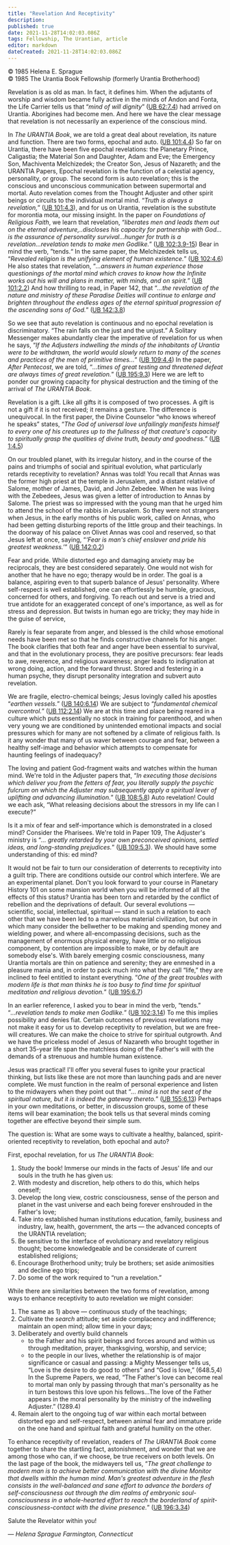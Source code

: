 ```yaml
---
title: "Revelation And Receptivity"
description: 
published: true
date: 2021-11-28T14:02:03.086Z
tags: Fellowship, The Urantian, article
editor: markdown
dateCreated: 2021-11-28T14:02:03.086Z
---
```


<p class="v-card v-sheet theme--light grey lighten-3 px-2">© 1985 Helena E. Sprague<br>© 1985 The Urantia Book Fellowship (formerly Urantia Brotherhood)</p>

Revelation is as old as man. In fact, it defines him. When the adjutants of worship and wisdom became fully active in the minds of Andon and Fonta, the Life Carrier tells us that “_mind of will dignity_” ([UB 62:7.4](/en/The_Urantia_Book/62#p7_4)) had arrived on Urantia. Aborigines had become men. And here we have the clear message that revelation is not necessarily an experience of the conscious mind.

In _The URANTIA Book_, we are told a great deal about revelation, its nature and function. There are two forms, epochal and auto. ([UB 101:4.4](/en/The_Urantia_Book/101#p4_4)) So far on Urantia, there have been five epochal revelations: the Planetary Prince, Caligastia; the Material Son and Daughter, Adam and Eve; the Emergency Son, Machiventa Melchizedek; the Creator Son, Jesus of Nazareth; and the URANTIA Papers, Epochal revelation is the function of a celestial agency, personality, or group. The second form is auto revelation; this is the conscious and unconscious communication between supermortal and mortal. Auto revelation comes from the Thought Adjuster and other spirit beings or circuits to the individual mortal mind. “_Truth is always a revelation,_” ([UB 101:4.3](/en/The_Urantia_Book/101#p4_3)), and for us on Urantia, revelation is the substitute for morontia mota, our missing insight. In the paper on _Foundations of Religious Faith_, we learn that revelation, “_liberates men and leads them out on the eternal adventure,..discloses his capacity for partnership with God... is the assurance of personality survival...hunger for truth is a revelation...revelation tends to make men Godlike._” ([UB 102:3.9-15](/en/The_Urantia_Book/102#p3_9)) Bear in mind the verb, ”tends.“ In the same paper, the Melchizedek tells us, “_Revealed religion is the unifying element of human existence._” ([UB 102:4.6](/en/The_Urantia_Book/102#p4_6)) He also states that revelation, “_...answers in human experience those questionings of the mortal mind which craves to know how the Infinite works out his will and plans in matter, with minds, and on spirit._” ([UB 101:2.2](/en/The_Urantia_Book/101#p2_2)) And how thrilling to read, in Paper 142, that “_...the revelation of the nature and ministry of these Paradise Deities will continue to enlarge and brighten throughout the endless ages of the eternal spiritual progression of the ascending sons of God._” ([UB 142:3.8](/en/The_Urantia_Book/142#p3_8))

So we see that auto revelation is continuous and no epochal revelation is discriminatory. “The rain falls on the just and the unjust.” A Solitary Messenger makes abundantly clear the imperative of revelation for us when he says, “_If the Adjusters indwelling the minds of the inhabitants of Urantia were to be withdrawn, the world would slowly return to many of the scenes and practices of the men of primitive times..._” ([UB 109:4.4](/en/The_Urantia_Book/109#p4_4)) In the paper, _After Pentecost_, we are told, “_...times of great testing and threatened defeat are always times of great revelation._” ([UB 195:9.3](/en/The_Urantia_Book/195#p9_3)) Here we are left to ponder our growing capacity for physical destruction and the timing of the arrival of _The URANTIA Book_.

Revelation is a gift. Like all gifts it is composed of two processes. A gift is not a gift if it is not received; it remains a gesture. The difference is unequivocal. In the first paper, the Divine Counselor “who knows whereof he speaks” states, “_The God of universal love unfailingly manifests himself to every one of his creatures up to the fullness of that creature's capacity to spiritually grasp the qualities of divine truth, beauty and goodness._” ([UB 1:4.5](/en/The_Urantia_Book/1#p4_5))

On our troubled planet, with its irregular history, and in the course of the pains and triumphs of social and spiritual evolution, what particularly retards receptivity to revelation? Annas was told! You recall that Annas was the former high priest at the temple in Jerusalem, and a distant relative of Salome, mother of James, David, and John Zebedee. When he was living with the Zebedees, Jesus was given a letter of introduction to Annas by Salome. The priest was so impressed with the young man that he urged him to attend the school of the rabbis in Jerusalem. So they were not strangers when Jesus, in the early months of his public work, called on Annas, who had been getting disturbing reports of the little group and their teachings. In the doorway of his palace on Olivet Annas was cool and reserved, so that Jesus left at once, saying, “_‘Fear is man's chief enslaver and pride his greatest weakness.’_” ([UB 142:0.2](/en/The_Urantia_Book/142#p0_2))

Fear and pride. While distorted ego and damaging anxiety may be reciprocals, they are best considered separately. One would not wish for another that he have no ego; therapy would be in order. The goal is a balance, aspiring even to that superb balance of Jesus' personality. Where self-respect is well established, one can effortlessly be humble, gracious, concerned for others, and forgiving. To reach out and serve is a tried and true antidote for an exaggerated concept of one's importance, as well as for stress and depression. But twists in human ego are tricky; they may hide in the guise of service,

Rarely is fear separate from anger, and blessed is the child whose emotional needs have been met so that he finds constructive channels for his anger. The book clarifies that both fear and anger have been essential to survival, and that in the evolutionary process, they are positive precursors: fear leads to awe, reverence, and religious awareness; anger leads to indignation at wrong doing, action, and the forward thrust. Stored and festering in a human psyche, they disrupt personality integration and subvert auto revelation.

We are fragile, electro-chemical beings; Jesus lovingly called his apostles “_earthen vessels._” ([UB 140:6.14](/en/The_Urantia_Book/140#p6_14)) We are subject to “_fundamental chemical overcontrol._” ([UB 112:2.14](/en/The_Urantia_Book/112#p2_14)) We are at this time and place being reared in a culture which puts essentially no stock in training for parenthood, and when very young we are conditioned by unintended emotional impacts and social pressures which for many are not softened by a climate of religious faith. Is it any wonder that many of us waver between courage and fear, between a healthy self-image and behavior which attempts to compensate for haunting feelings of inadequacy?

The loving and patient God-fragment waits and watches within the human mind. We're told in the Adjuster papers that, “_In executing those decisions which deliver you from the fetters of fear, you literally supply the psychic fulcrum on which the Adjuster may subsequently apply a spiritual lever of uplifting and advancing illumination._” ([UB 108:5.8](/en/The_Urantia_Book/108#p5_8)) Auto revelation! Could we each ask, “What releasing decisions about the stressors in my life can I execute?”

Is it a mix of fear and self-importance which is demonstrated in a closed mind? Consider the Pharisees. We're told in Paper 109, The Adjuster's ministry is “_... greatly retarded by your own preconceived opinions, settled ideas, and long-standing prejudices._” ([UB 109:5.3](/en/The_Urantia_Book/109#p5_3)). We should have some understanding of this: ed mind?

It would not be fair to turn our consideration of deterrents to receptivity into a guilt trip. There are conditions outside our control which interfere. We are an experimental planet. Don't you look forward to your course in Planetary History 101 on some mansion world when you will be informed of all the effects of this status? Urantia has been torn and retarded by the conflict of rebellion and the deprivations of default. Our several evolutions — scientific, social, intellectual, spiritual — stand in such a relation to each other that we have been led to a marvelous material civilization, but one in which many consider the bellwether to be making and spending money and wielding power, and where all-encompassing decisions, such as the management of enormous physical energy, have little or no religious component, by contention are impossible to make, or by default are somebody else's. With barely emerging cosmic consciousness, many Urantia mortals are thin on patience and serenity; they are enmeshed in a pleasure mania and, in order to pack much into what they call “life,” they are inclined to feel entitled to instant everything. “_One of the great troubles with modern life is that man thinks he is too busy to find time for spiritual meditation and religious devotion._” ([UB 195:6.7](/en/The_Urantia_Book/195#p6_7))

In an earlier reference, I asked you to bear in mind the verb, “tends.” “_...revelation tends to make men Godlike._” ([UB 102:3.14](/en/The_Urantia_Book/102#p3_14)) To me this implies possibility and denies fiat. Certain outcomes of previous revelations may not make it easy for us to develop receptivity to revelation, but we are free-will creatures. We can make the choice to strive for spiritual outgrowth. And we have the priceless model of Jesus of Nazareth who brought together in a short 35-year life span the matchless doing of the Father's will with the demands of a strenuous and humble human existence.

Jesus was practical! I'll offer you several fuses to ignite your practical thinking, but lists like these are not more than launching pads and are never complete. We must function in the realm of personal experience and listen to the midwayers when they point out that “_... mind is not the seat of the spiritual nature, but it is indeed the gateway thereto._” ([UB 155:6.13](/en/The_Urantia_Book/155#p6_13)) Perhaps in your own meditations, or better, in discussion groups, some of these items will bear examination; the book tells us that several minds coming together are effective beyond their simple sum.

The question is: What are some ways to cultivate a healthy, balanced, spirit-oriented receptivity to revelation, both epochal and auto?

First, epochal revelation, for us _The URANTIA Book_:

1) Study the book! Immerse our minds in the facts of Jesus' life and our souls in the truth he has given us:
2) With modesty and discretion, help others to do this, which helps oneself;
3) Develop the long view, costric consciousness, sense of the person and planet in the vast universe and each being forever enshrouded in the Father's love;
4) Take into established human institutions education, family, business and industry, law, health, government, the arts — the advanced concepts of the URANTIA revelation;
5) Be sensitive to the interface of evolutionary and revelatory religious thought; become knowledgeable and be considerate of current established religions;
6) Encourage Brotherhood unity; truly be brothers; set aside animosities and decline ego trips;
7) Do some of the work required to “run a revelation.”

While there are similarities between the two forms of revelation, among ways to enhance receptivity to auto revelation we might consider:

1) The same as 1) above — continuous study of the teachings;
2) Cultivate the _search_ attitude; set aside complacency and indifference; maintain an open mind; allow time in your days;
3) Deliberately and overtly build channels
   - to the Father and his spirit beings and forces around and within us through meditation, prayer, thanksgiving, worship, and service;
   - to the people in our lives, whether the relationship is of major significance or casual and passing: a Mighty Messenger tells us, “Love is the desire to do good to others” and “God is love,” (648.5,4) In the Supreme Papers, we read, “The Father's love can become real to mortal man only by passing through that man's personality as he in turn bestows this love upon his fellows...The love of the Father appears in the moral personality by the ministry of the indwelling Adjuster.” (1289.4)
4) Remain alert to the ongoing tug of war within each mortal between distorted ego and self-respect, between animal fear and immature pride on the one hand and spiritual faith and grateful humility on the other.

To enhance receptivity of revelation, readers of _The URANTIA Book_ come together to share the startling fact, astonishment, and wonder that we are among those who can, if we choose, be true receivers on both levels. On the last page of the book, the midwayers tell us, “_The great challenge to modern man is to achieve better communication with the divine Monitor that dwells within the human mind. Man's greatest adventure in the flesh consists in the well-balanced and sane effort to advance the borders of self-consciousness out through the dim realms of embryonic soul-consciousness in a whole-hearted effort to reach the borderland of spirit-consciousness-contact with the divine presence._” ([UB 196:3.34](/en/The_Urantia_Book/196#p3_34))

Salute the Revelator within you!

— _Helena Sprague_
_Farmington, Connecticut_